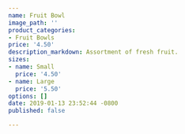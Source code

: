 ```yaml
---
name: Fruit Bowl
image_path: ''
product_categories:
- Fruit Bowls
price: '4.50'
description_markdown: Assortment of fresh fruit.
sizes:
- name: Small
  price: '4.50'
- name: Large
  price: '5.50'
options: []
date: 2019-01-13 23:52:44 -0800
published: false

---
```

